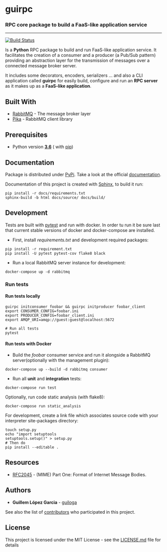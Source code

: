 # guirpc

### RPC core package to build a FaaS-like application service

____
[![Build Status](https://www.travis-ci.com/guiloga/guirpc.svg?branch=master)](https://www.travis-ci.com/guiloga/guirpc)

Is a **Python** RPC package to build and run FaaS-like application service.
It facilitates the creation of a consumer and a producer (a Pub/Sub pattern) providing an abstraction layer
for the transmission of messages over a connected message broker server.

It includes some decorators, encoders, serializers ... and also a CLI application called **guirpc**
for easily build, configure and run an **RPC server** as it makes up as a **FaaS-like application**.

## Built With

* [RabbitMQ](https://www.rabbitmq.com/) - The message broker layer
* [Pika](https://pika.readthedocs.io/en/stable/index.html) - RabbitMQ client library

## Prerequisites ###

* Python version [**3.6**](https://www.python.org/downloads/release/python-360/) (
  with [pip](https://pip.pypa.io/en/stable/))

## Documentation ###

Package is distributed under [PyPi](https://pypi.org/). Take a look at the
official [documentation](https://guirpc.readthedocs.io/en/latest/).

Documentation of this project is created with [Sphinx](https://www.sphinx-doc.org/en/master/index.html), to build it
run:

```shell script
pip install -r docs/requirements.txt
sphinx-build -b html docs/source/ docs/build/
```

## Development

Tests are built with [pytest](https://docs.pytest.org/en/stable/) and run with docker. In order tu run it be sure last
that current stable versions of docker and docker-compose are installed.

- First, install *requirements.txt* and development required packages:
```shell script
pip install -r requirement.txt
pip install -U pytest pytest-cov flake8 black
```

- Run a local RabbitMQ server instance for development:
```shell script
docker-compose up -d rabbitmq
```

### Run tests

#### Run tests locally
```shell script
guirpc initconsumer foobar && guirpc initproducer foobar_client
export CONSUMER_CONFIG=foobar.ini
export PRODUCER_CONFIG=foobar_client.ini
export AMQP_URI=amqp://guest:guest@localhost:5672

# Run all tests
pytest
```

#### Run tests with Docker
- Build the *foobar* consumer service and run it alongside a RabbitMQ server(optionally with the management
  plugin):

```shell script
docker-compose up --build -d rabbitmq consumer
```

- Run all **unit** and **integration** tests:

```shell script
docker-compose run test
```

Optionally, run code static analysis (with flake8):

```shell script
docker-compose run static_analysis
```

For development, create a link file which associates source code with your interpreter site-packages directory:

```shell script
touch setup.py
echo "import setuptools
setuptools.setup()" > setup.py
# Then do
pip install --editable .
```

## Resources

* [RFC2045](https://tools.ietf.org/html/rfc2045.html) - (MIME) Part One: Format of Internet Message Bodies.

## Authors

* **Guillem López Garcia** - [guiloga](https://github.com/guiloga)

See also the list of [contributors](https://github.com/your/project/contributors) who participated in this project.

## License

This project is licensed under the MIT License - see the [LICENSE.md](LICENSE.md) file for details
